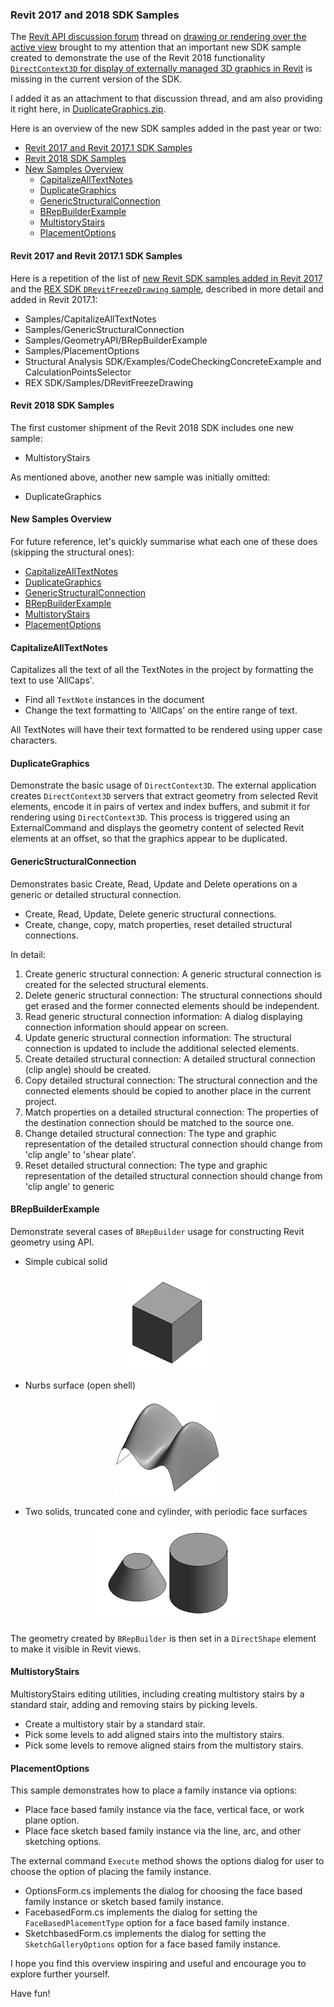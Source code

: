<head>
<meta http-equiv="Content-Type" content="text/html; charset=utf-8">
<link rel="stylesheet" type="text/css" href="bc.css">
<script src="run_prettify.js" type="text/javascript"></script>
<!--
<script src="https://google-code-prettify.googlecode.com/svn/loader/run_prettify.js" type="text/javascript"></script>
-->
</head>

<!---

- https://forums.autodesk.com/t5/revit-api-forum/draw-render-over-the-activeview/m-p/7088026
  DuplicateGraphics SDK sample


Revit 2017 and 2018 SDK Samples @AutodeskForge #ForgeDevCon #RevitAPI @AutodeskRevit #adsk #aec #bim #dynamobim

The Revit API discussion forum thread on drawing or rendering over the active view brought to my attention that an important new SDK sample created to demonstrate the use of the Revit 2018 functionality <code>DirectContext3D</code> for display of externally managed 3D graphics in Revit is missing in the SDK.
I added it right here, in DuplicateGraphics.zip, and also provide an overview of the new SDK samples
&ndash; CapitalizeAllTextNotes
&ndash; DuplicateGraphics
&ndash; GenericStructuralConnection
&ndash; BRepBuilderExample
&ndash; MultistoryStairs
&ndash; PlacementOptions
&ndash; Structural Analysis CodeCheckingConcreteExample and CalculationPointsSelector
&ndash; REX SDK DRevitFreezeDrawing...

-->

### Revit 2017 and 2018 SDK Samples

The [Revit API discussion forum](http://forums.autodesk.com/t5/revit-api-forum/bd-p/160) thread
on [drawing or rendering over the active view](https://forums.autodesk.com/t5/revit-api-forum/draw-render-over-the-activeview/m-p/7088026) brought
to my attention that an important new SDK sample created to demonstrate the use of the Revit 2018 functionality
[`DirectContext3D` for display of externally managed 3D graphics in Revit](http://thebuildingcoder.typepad.com/blog/2017/04/whats-new-in-the-revit-2018-api.html#3.26) is
missing in the current version of the SDK.

I added it as an attachment to that discussion thread, and am also providing it right here, in [DuplicateGraphics.zip](zip/DuplicateGraphics.zip).

Here is an overview of the new SDK samples added in the past year or two:

- [Revit 2017 and Revit 2017.1 SDK Samples](#2)
- [Revit 2018 SDK Samples](#3)
- [New Samples Overview](#4)
    - [CapitalizeAllTextNotes](#4.1)
    - [DuplicateGraphics](#4.2)
    - [GenericStructuralConnection](#4.3)
    - [BRepBuilderExample](#4.4)
    - [MultistoryStairs](#4.5)
    - [PlacementOptions](#4.6)

#### <a name="2"></a>Revit 2017 and Revit 2017.1 SDK Samples

Here is a repetition of the list
of [new Revit SDK samples added in Revit 2017](http://thebuildingcoder.typepad.com/blog/2016/06/point-boundary-condition-and-revit-2017-sdk.html#2) and
the [REX SDK `DRevitFreezeDrawing` sample](http://thebuildingcoder.typepad.com/blog/2016/10/au-revit-20171-and-rex-freezedrawing.html#5), described in more detail and added in Revit 2017.1:

- Samples/CapitalizeAllTextNotes
- Samples/GenericStructuralConnection
- Samples/GeometryAPI/BRepBuilderExample
- Samples/PlacementOptions
- Structural Analysis SDK/Examples/CodeCheckingConcreteExample and CalculationPointsSelector
- REX SDK/Samples/DRevitFreezeDrawing


#### <a name="3"></a>Revit 2018 SDK Samples

The first customer shipment of the Revit 2018 SDK includes one new sample:

- MultistoryStairs

As mentioned above, another new sample was initially omitted:

- DuplicateGraphics


#### <a name="4"></a>New Samples Overview

For future reference, let's quickly summarise what each one of these does (skipping the structural ones):

- [CapitalizeAllTextNotes](#4.1)
- [DuplicateGraphics](#4.2)
- [GenericStructuralConnection](#4.3)
- [BRepBuilderExample](#4.4)
- [MultistoryStairs](#4.5)
- [PlacementOptions](#4.6)


#### <a name="4.1"></a>CapitalizeAllTextNotes

Capitalizes all the text of all the TextNotes in the project by formatting the text to use 'AllCaps'.

- Find all `TextNote` instances in the document
- Change the text formatting to 'AllCaps' on the entire range of text.

All TextNotes will have their text formatted to be rendered using upper case characters.

#### <a name="4.2"></a>DuplicateGraphics

Demonstrate the basic usage of `DirectContext3D`. The external application creates `DirectContext3D` servers that extract geometry from selected Revit elements, encode it in pairs of vertex and index buffers, and submit it for rendering using `DirectContext3D`. This process is triggered using an ExternalCommand and displays the geometry content of selected Revit elements at an offset, so that the graphics appear to be duplicated.

#### <a name="4.3"></a>GenericStructuralConnection

Demonstrates basic Create, Read, Update and Delete operations on a generic or detailed structural connection.

- Create, Read, Update, Delete generic structural connections.
- Create, change, copy, match properties, reset detailed structural connections.

In detail:

1. Create generic structural connection: A generic structural connection is created for the selected structural elements.
2. Delete generic structural connection: The structural connections should get erased and the former connected elements should be independent.
3. Read generic structural connection information: A dialog displaying connection information should appear on screen.
4. Update generic structural connection information: The structural connection is updated to include the additional selected elements.
5. Create detailed structural connection: A detailed structural connection (clip angle) should be created.
6. Copy detailed structural connection: The structural connection and the connected elements should be copied to another place in the current project.
7. Match properties on a detailed structural connection: The properties of the destination connection should be matched to the source one.
8. Change detailed structural connection: The type and graphic representation of the detailed structural connection should change from 'clip angle' to 'shear plate'.
9. Reset detailed structural connection: The type and graphic representation of the detailed structural connection should change from 'clip angle' to generic

#### <a name="4.4"></a>BRepBuilderExample

Demonstrate several cases of `BRepBuilder` usage for constructing Revit geometry using API.

- Simple cubical solid

<center>
<img src="img/brep_builder_cube.png" alt="BRepBuilder cube" width="150">
</center>

- Nurbs surface (open shell)

<center>
<img src="img/brep_builder_nurbs.png" alt="BRepBuilder NURBS surface" width="173">
</center>

- Two solids, truncated cone and cylinder, with periodic face surfaces

<center>
<img src="img/brep_builder_cone_cylinder.png" alt="BRepBuilder cone and cylinder" width="231">
</center>

The geometry created by `BRepBuilder` is then set in a `DirectShape` element to make it visible in Revit views.


#### <a name="4.5"></a>MultistoryStairs

MultistoryStairs editing utilities, including creating multistory stairs by a standard stair, adding and removing stairs by picking levels.

- Create a multistory stair by a standard stair.
- Pick some levels to add aligned stairs into the multistory stairs.
- Pick some levels to remove aligned stairs from the multistory stairs.


#### <a name="4.6"></a>PlacementOptions

This sample demonstrates how to place a family instance via options:

- Place face based family instance via the face, vertical face, or work plane option.
- Place face sketch based family instance via the line, arc, and other sketching options.

The external command `Execute` method shows the options dialog for user to choose the option of placing the family instance.

- OptionsForm.cs implements the dialog for choosing the face based family instance or sketch based family instance.
- FacebasedForm.cs implements the dialog for setting the `FaceBasedPlacementType` option for a face based family instance.
- SketchbasedForm.cs implements the dialog for setting the `SketchGalleryOptions` option for a face based family instance.

I hope you find this overview inspiring and useful and encourage you to explore further yourself.

Have fun!